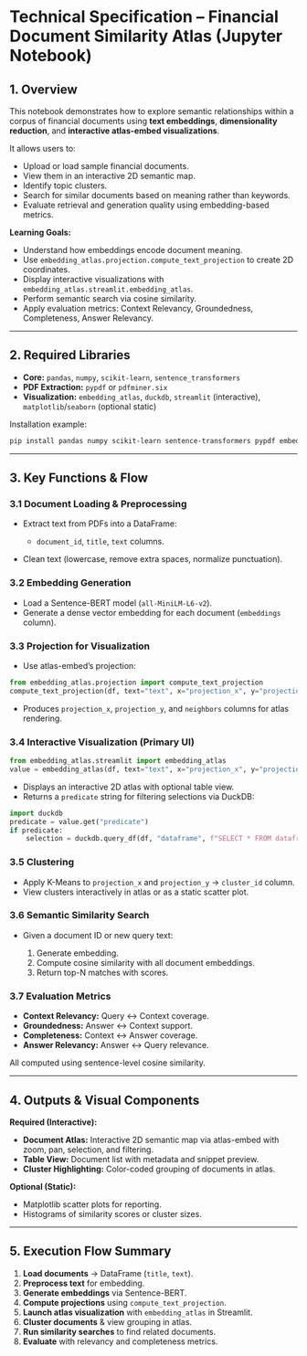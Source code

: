 # Technical Specification – Financial Document Similarity Atlas (Jupyter Notebook)

## 1. Overview

This notebook demonstrates how to explore semantic relationships within a corpus of financial documents using **text embeddings**, **dimensionality reduction**, and **interactive atlas-embed visualizations**.

It allows users to:

* Upload or load sample financial documents.
* View them in an interactive 2D semantic map.
* Identify topic clusters.
* Search for similar documents based on meaning rather than keywords.
* Evaluate retrieval and generation quality using embedding-based metrics.

**Learning Goals:**

* Understand how embeddings encode document meaning.
* Use `embedding_atlas.projection.compute_text_projection` to create 2D coordinates.
* Display interactive visualizations with `embedding_atlas.streamlit.embedding_atlas`.
* Perform semantic search via cosine similarity.
* Apply evaluation metrics: Context Relevancy, Groundedness, Completeness, Answer Relevancy.

---

## 2. Required Libraries

* **Core:** `pandas`, `numpy`, `scikit-learn`, `sentence_transformers`
* **PDF Extraction:** `pypdf` or `pdfminer.six`
* **Visualization:** `embedding_atlas`, `duckdb`, `streamlit` (interactive), `matplotlib`/`seaborn` (optional static)

Installation example:

```bash
pip install pandas numpy scikit-learn sentence-transformers pypdf embedding-atlas duckdb streamlit
```

---

## 3. Key Functions & Flow

### 3.1 Document Loading & Preprocessing

* Extract text from PDFs into a DataFrame:

  * `document_id`, `title`, `text` columns.
* Clean text (lowercase, remove extra spaces, normalize punctuation).

### 3.2 Embedding Generation

* Load a Sentence-BERT model (`all-MiniLM-L6-v2`).
* Generate a dense vector embedding for each document (`embeddings` column).

### 3.3 Projection for Visualization

* Use atlas-embed’s projection:

```python
from embedding_atlas.projection import compute_text_projection
compute_text_projection(df, text="text", x="projection_x", y="projection_y", neighbors="neighbors")
```

* Produces `projection_x`, `projection_y`, and `neighbors` columns for atlas rendering.

### 3.4 Interactive Visualization (Primary UI)

```python
from embedding_atlas.streamlit import embedding_atlas
value = embedding_atlas(df, text="text", x="projection_x", y="projection_y", neighbors="neighbors", show_table=True)
```

* Displays an interactive 2D atlas with optional table view.
* Returns a `predicate` string for filtering selections via DuckDB:

```python
import duckdb
predicate = value.get("predicate")
if predicate:
    selection = duckdb.query_df(df, "dataframe", f"SELECT * FROM dataframe WHERE {predicate}")
```

### 3.5 Clustering

* Apply K-Means to `projection_x` and `projection_y` → `cluster_id` column.
* View clusters interactively in atlas or as a static scatter plot.

### 3.6 Semantic Similarity Search

* Given a document ID or new query text:

  1. Generate embedding.
  2. Compute cosine similarity with all document embeddings.
  3. Return top-N matches with scores.

### 3.7 Evaluation Metrics

* **Context Relevancy:** Query ↔ Context coverage.
* **Groundedness:** Answer ↔ Context support.
* **Completeness:** Context ↔ Answer coverage.
* **Answer Relevancy:** Answer ↔ Query relevance.

All computed using sentence-level cosine similarity.

---

## 4. Outputs & Visual Components

**Required (Interactive):**

* **Document Atlas:** Interactive 2D semantic map via atlas-embed with zoom, pan, selection, and filtering.
* **Table View:** Document list with metadata and snippet preview.
* **Cluster Highlighting:** Color-coded grouping of documents in atlas.

**Optional (Static):**

* Matplotlib scatter plots for reporting.
* Histograms of similarity scores or cluster sizes.

---

## 5. Execution Flow Summary

1. **Load documents** → DataFrame (`title`, `text`).
2. **Preprocess text** for embedding.
3. **Generate embeddings** via Sentence-BERT.
4. **Compute projections** using `compute_text_projection`.
5. **Launch atlas visualization** with `embedding_atlas` in Streamlit.
6. **Cluster documents** & view grouping in atlas.
7. **Run similarity searches** to find related documents.
8. **Evaluate** with relevancy and completeness metrics.

